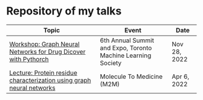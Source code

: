 # Repository of my talks

| Topic | Event | Date | 
| --- | --- | --- |
| [Workshop: Graph Neural Networks for Drug Dicover with Pythorch]() | 6th Annual Summit and Expo, Toronto Machine Learning Society | Nov 28, 2022 |
| [Lecture: Protein residue characterization using graph neural networks](https://www.youtube.com/watch?v=T_UkconetzM) | Molecule To Medicine (M2M) | Apr 6, 2022 |

